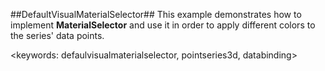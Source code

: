 ﻿##DefaultVisualMaterialSelector##
This example demonstrates how to implement __MaterialSelector__ and use it in order to apply different colors to the series' data points.

<keywords: defaulvisualmaterialselector, pointseries3d, databinding>
